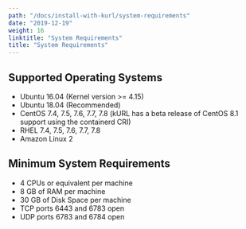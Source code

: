 ```yaml
---
path: "/docs/install-with-kurl/system-requirements"
date: "2019-12-19"
weight: 16
linktitle: "System Requirements"
title: "System Requirements"
---
```


## Supported Operating Systems

* Ubuntu 16.04 (Kernel version >= 4.15)
* Ubuntu 18.04 (Recommended)
* CentOS 7.4, 7.5, 7.6, 7.7, 7.8 (kURL has a beta release of CentOS 8.1 support using the containerd CRI)
* RHEL 7.4, 7.5, 7.6, 7.7, 7.8
* Amazon Linux 2

## Minimum System Requirements

* 4 CPUs or equivalent per machine
* 8 GB of RAM per machine
* 30 GB of Disk Space per machine
* TCP ports 6443 and 6783 open
* UDP ports 6783 and 6784 open
